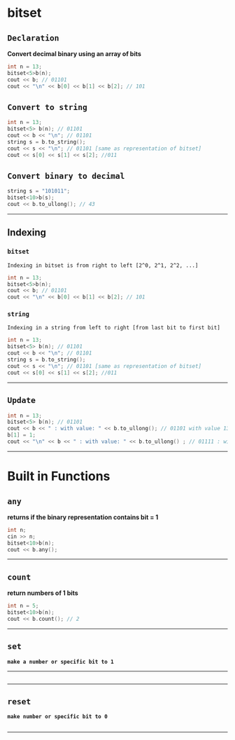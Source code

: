 # bitset
## `Declaration`
**Convert decimal binary using an array of bits**
```cpp
int n = 13;
bitset<5>b(n);
cout << b; // 01101
cout << "\n" << b[0] << b[1] << b[2]; // 101
```

## `Convert to string`
```cpp
int n = 13;
bitset<5> b(n); // 01101
cout << b << "\n"; // 01101
string s = b.to_string();
cout << s << "\n"; // 01101 [same as representation of bitset]
cout << s[0] << s[1] << s[2]; //011
```

## `Convert binary to decimal`
```cpp
string s = "101011";
bitset<10>b(s);
cout << b.to_ullong(); // 43
```
---
## Indexing
### `bitset`
`Indexing in bitset is from right to left [2^0, 2^1, 2^2, ...]`
```cpp
int n = 13;
bitset<5>b(n);
cout << b; // 01101
cout << "\n" << b[0] << b[1] << b[2]; // 101
```
### `string`
`Indexing in a string from left to right [from last bit to first bit]`
```cpp
int n = 13;
bitset<5> b(n); // 01101
cout << b << "\n"; // 01101
string s = b.to_string();
cout << s << "\n"; // 01101 [same as representation of bitset]
cout << s[0] << s[1] << s[2]; //011
```

---


## `Update`
```cpp
int n = 13;
bitset<5> b(n); // 01101
cout << b << " : with value: " << b.to_ullong(); // 01101 with value 13
b[1] = 1;
cout << "\n" << b << " : with value: " << b.to_ullong() ; // 01111 : with value: 15
```
---

# Built in Functions

## `any`
**returns if the binary representation contains bit = 1**
```cpp
int n;
cin >> n;
bitset<10>b(n);
cout << b.any();
```
---

## `count`
**return numbers of 1 bits**
```cpp
int n = 5;
bitset<10>b(n);
cout << b.count(); // 2
```
---

## `set`
**`make a number or specific bit to 1`**
****
```cpp

```
---

## `reset`
**`make number or specific bit to 0`**
```cpp


```
---
